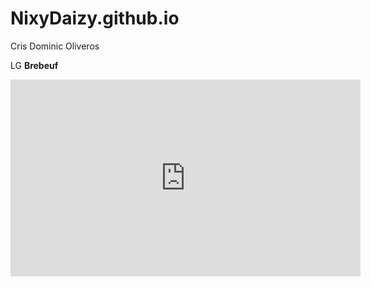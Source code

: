 # NixyDaizy.github.io
Cris Dominic Oliveros

LG **Brebeuf**

<iframe width="560" height="315" src="https://www.youtube.com/embed/hVF2rc_F64s" title="YouTube video player" frameborder="0" allow="accelerometer; autoplay; clipboard-write; encrypted-media; gyroscope; picture-in-picture; web-share" allowfullscreen></iframe>
